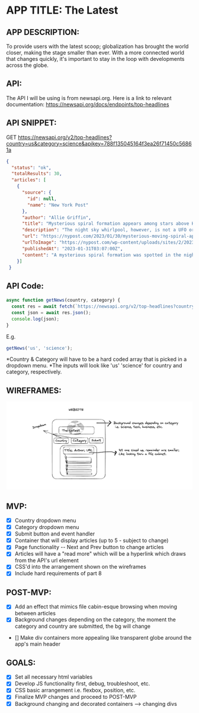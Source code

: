 
# APP TITLE: The Latest

## APP DESCRIPTION: 
To provide users with the latest scoop; globalization has brought the world closer, making the stage smaller than ever. With a more connected world that changes quickly, it's important to stay in the loop with developments across the globe. 

## API: 
The API I will be using is from newsapi.org. Here is a link to relevant documentation: https://newsapi.org/docs/endpoints/top-headlines

## API SNIPPET: 
GET https://newsapi.org/v2/top-headlines?country=us&category=science&apikey=788f135045164f3ea26f71450c56861a

``` json 
{
  "status": "ok",
  "totalResults": 30,
  "articles": [
    {
      "source": {
        "id": null,
        "name": "New York Post"
      },
      "author": "Allie Griffin",
      "title": "Mysterious spiral formation appears among stars above Hawaii - New York Post ",
      "description": "The night sky whirlpool, however, is not a UFO or spaceship — but the work of billionaire Elon Musk.",
      "url": "https://nypost.com/2023/01/30/mysterious-moving-spiral-appears-among-stars-above-hawaii/",
      "urlToImage": "https://nypost.com/wp-content/uploads/sites/2/2023/01/sky-whirlpool-index.jpg?quality=75&strip=all&w=1024",
      "publishedAt": "2023-01-31T03:07:00Z",
      "content": "A mysterious spiral formation was spotted in the night sky above Hawaii earlier this month, sparking curiosity among observers.\r\nThe spectacle, initially spotted by an observatory in Mauna Kea on Jan… [+674 chars]"
    }]
 }
 ``` 
  
    
## API Code:

``` javascript
async function getNews(country, category) {
  const res = await fetch(`https://newsapi.org/v2/top-headlines?country=${country}&category=${category}&apikey=788f135045164f3ea26f71450c56861a`)
  const json = await res.json();
  console.log(json);
}
```
E.g.

``` javascript
getNews('us', 'science');
```

*Country & Category will have to be a hard coded array that is picked in a dropdown menu. 
*The inputs will look like 'us' 'science' for country and category, respectively.

## WIREFRAMES:
    
<img width="778" alt="Screenshot 2023-01-31 at 1 00 06 AM" src="./catImages/Wireframe.png">

<!-- "https://user-images.githubusercontent.com/114048369/215863861-a8a91fc5-2f9f-428b-9fe8-2af2a26af5a1.png" -->


## MVP: 

- [x] Country dropdown menu
- [x] Category dropdown menu
- [x] Submit button and event handler
- [x] Container that will display articles (up to 5 - subject to change)
- [x] Page functionality -- Next and Prev button to change articles
- [x] Articles will have a "read more" which will be a hyperlink which draws from the API's url element
- [x] CSS'd into the arrangement shown on the wireframes
- [x] Include hard requirements of part 8

## POST-MVP:

- [x] Add an effect that mimics file cabin-esque browsing when moving between articles
- [x] Background changes depending on the category, the moment the category and country are submitted, the bg will change
- [] Make div containers more appealing like transparent globe around the app's main header

## GOALS:

- [x] Set all necessary html variables 
- [x] Develop JS functionality first, debug, troubleshoot, etc.
- [x] CSS basic arrangement i.e. flexbox, position, etc.
- [x] Finalize MVP changes and proceed to POST-MVP
- [x] Background changing and decorated containers --> changing divs

<!-- ## PRIORITY MATRIX:

<img width="1068" alt="Screenshot 2023-01-31 at 1 35 47 AM" src="https://user-images.githubusercontent.com/114048369/215684835-f7c264b4-1971-4904-bef7-f5ec8bae3a30.png">

## TIMEFRAMES:

Will be coding: Tues-Fri, maybe weekends if not finished during the week

* Pseudocoding, Design: 5-10 mins
* HTML: ~1 min
* CSS: 3 hrs
* JavaScript: 3 hrs
* Testing: Continuous process done through out -->

